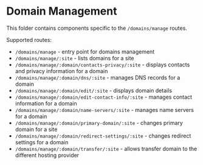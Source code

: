 # Domain Management

This folder contains components specific to the `/domains/manage` routes.

Supported routes:

- `/domains/manage` - entry point for domains management
- `/domains/manage/:site` - lists domains for a site
- `/domains/manage/:domain/contacts-privacy/:site` - displays contacts and privacy information for a domain
- `/domains/manage/:domain/dns/:site` - manages DNS records for a domain
- `/domains/manage/:domain/edit/:site` - displays domain details
- `/domains/manage/:domain/edit-contact-info/:site` - manages contact information for a domain
- `/domains/manage/:domain/name-servers/:site` - manages name servers for a domain
- `/domains/manage/:domain/primary-domain/:site` - changes primary domain for a site
- `/domains/manage/:domain/redirect-settings/:site` - changes redirect settings for a domain
- `/domains/manage/:domain/transfer/:site` - allows transfer domain to the different hosting provider
